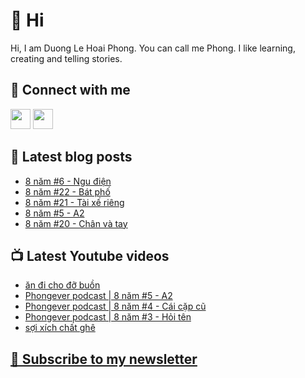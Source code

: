 # 👋 Hi

Hi, I am Duong Le Hoai Phong. You can call me Phong. I like learning, creating and telling stories.

## 🔗 Connect with me
[<img height="32" width="32" src="https://cdn.jsdelivr.net/npm/simple-icons@v3/icons/youtube.svg" />](https://www.youtube.com/channel/UCXykqt3V2-9bYXKWZRcH0rA)
[<img height="32" width="32" src="https://cdn.jsdelivr.net/npm/simple-icons@v3/icons/instagram.svg" />](https://www.instagram.com/phongever)

## 📝 Latest blog posts

<!-- BLOG-POST-LIST:START -->
- [8 năm #6 - Ngu điện](https://phongever.substack.com/p/8-nam-6-ngu-ien)
- [8 năm #22 - Bát phố](https://phongever.substack.com/p/8-nam-22-bat-pho)
- [8 năm #21 - Tài xế riêng](https://phongever.substack.com/p/8-nam-21-tai-xe-rieng)
- [8 năm #5 - A2](https://phongever.substack.com/p/8-nam-5-a2)
- [8 năm #20 - Chân và tay](https://phongever.substack.com/p/8-nam-20-chan-va-tay)
<!-- BLOG-POST-LIST:END -->

## 📺 Latest Youtube videos

<!-- YOUTUBE-VIDEO-LIST:START -->
- [ăn đi cho đỡ buồn](https://www.youtube.com/watch?v=SPRHc1INk7E)
- [Phongever podcast | 8 năm #5 - A2](https://www.youtube.com/watch?v=xQCpcK6puU8)
- [Phongever podcast | 8 năm #4 - Cái cặp cũ](https://www.youtube.com/watch?v=yZ1aCUWihBA)
- [Phongever podcast | 8 năm #3 - Hỏi tên](https://www.youtube.com/watch?v=B1ilQJewlDU)
- [sợi xích chất ghê](https://www.youtube.com/watch?v=O9JUvKLAc38)
<!-- YOUTUBE-VIDEO-LIST:END -->

## [💌 Subscribe to my newsletter](https://phongever.substack.com/)
